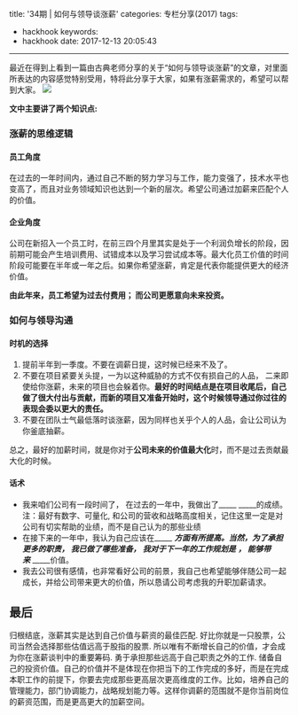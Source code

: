 title: '34期 | 如何与领导谈涨薪'
categories: 专栏分享(2017)
tags:
  - hackhook
keywords:
  - hackhook
date: 2017-12-13 20:05:43
---

最近在得到上看到一篇由古典老师分享的关于“如何与领导谈涨薪”的文章，对里面所表达的内容感觉特别受用，特将此分享于大家，如果有涨薪需求的，希望可以帮到大家。
![](http://7wy48o.com1.z0.glb.clouddn.com/2017-12-13-120442.jpg-blogpic)
<!-- more -->
**文中主要讲了两个知识点:**
### 涨薪的思维逻辑
#### 员工角度
在过去的一年时间内，通过自己不断的努力学习与工作，能力变强了，技术水平也变高了，而且对业务领域知识也达到一个新的层次。希望公司通过加薪来匹配个人的价值。
#### 企业角度
公司在新招入一个员工时，在前三四个月里其实是处于一个利润负增长的阶段，因前期可能会产生培训费用、试错成本以及学习尝试成本等。最大化员工价值的时间阶段可能要在半年或一年之后。如果你希望涨薪，肯定是代表你能提供更大的经济价值。

**由此年来，员工希望为过去付费用； 而公司更愿意向未来投资。**

### 如何与领导沟通
#### 时机的选择
1. 提前半年到一季度。不要在调薪日提，这时候已经来不及了。
2. 不要在项目紧要关头提，一为以这种威胁的方式不仅有损自己的人品， 二来即使给你涨薪，未来的项目也会躲着你。**最好的时间结点是在项目收尾后，自己做了很大付出与贡献，而新的项目又准备开始时，这个时候领导通过你过往的表现会委以更大的责任。**
3. 不要在团队士气最低落时谈涨薪，因为同样也关乎个人的人品，会让公司认为你釜底抽薪。

总之，最好的加薪时间，就是你对于**公司未来的价值最大化**时，而不是过去贡献最大化的时候。
#### 话术
- 我来咱们公司有一段时间了， 在过去的一年中，我做出了_____ _____的成绩。  
	注：最好有数字、可量化, 和公司的营收和战略高度相关，记住这里一定是对公司有切实帮助的业绩，而不是自己认为的那些业绩
- 在接下来的一年中，我认为自己应该在_____ _____方面有所提高。当然，为了承担更多的职责， 我已做了哪些准备， 我对于下一年的工作规划是_____ _____， 能够带来_____ _____价值。
- 我去公司很有感情，也非常看好公司的前景，我自己也希望能够伴随公司一起成长，并给公司带来更大的价值，所以恳请公司考虑我的升职加薪请求。
	 
## 最后
归根结底，涨薪其实是达到自己价值与薪资的最佳匹配. 好比你就是一只股票，公司当然会选择那些估值远高于股指的股票. 所以唯有不断增长自己的价值，才会成为你在涨薪谈判中的重要筹码.
勇于承担那些远高于自己职责之外的工作.  储备自己的投资价值。自己的价值并不是体现在你把当下的工作完成的多好，而是在完成本职工作的前提下，你要去完成那些更高层次更高维度的工作。比如，培养自己的管理能力，部门协调能力，战略规划能力等。这样你调薪的范围就不是你当前岗位的薪资范围，而是更高更大的加薪空间。
